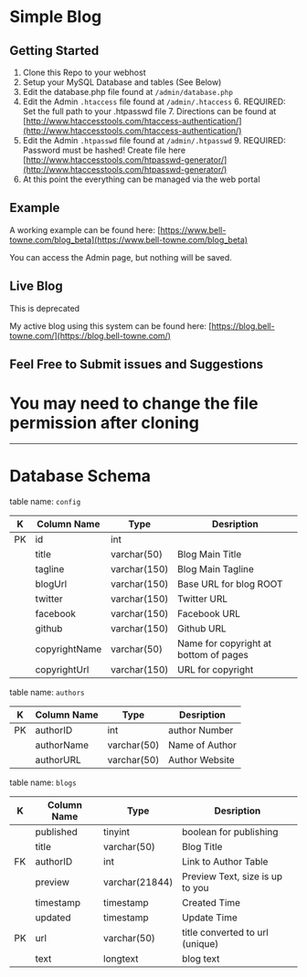 Simple Blog
===========

Getting Started
-------
 1. Clone this Repo to your webhost
 2. Setup your MySQL Database and tables (See Below)
 2. Edit the database.php file found at `/admin/database.php`
 5. Edit the Admin `.htaccess` file found at `/admin/.htaccess`
	 6. REQUIRED: Set the full path to your .htpasswd file
	 7. Directions can be found at [http://www.htaccesstools.com/htaccess-authentication/](http://www.htaccesstools.com/htaccess-authentication/)
 8. Edit the Admin `.htpasswd` file found at `/admin/.htpasswd`
	 9. REQUIRED:  Password must be hashed! Create file here [http://www.htaccesstools.com/htpasswd-generator/](http://www.htaccesstools.com/htpasswd-generator/)
 10. At this point the everything can be managed via the web portal

Example
-------
A working example can be found here: [https://www.bell-towne.com/blog_beta](https://www.bell-towne.com/blog_beta)

You can access the Admin page, but nothing will be saved.

Live Blog
-------
This is deprecated

My active blog using this system can be found here: [https://blog.bell-towne.com/](https://blog.bell-towne.com/)

Feel Free to Submit issues and Suggestions
------------------------------------------

You may need to change the file permission after cloning
=======


----------


Database Schema
=======

table name: `config`

| K  | Column Name   | Type         | Desription                            |
|----|---------------|--------------|---------------------------------------|
| PK | id            | int          |                                       |
|    | title         | varchar(50)  | Blog Main Title                       |
|    | tagline       | varchar(150) | Blog Main Tagline                     |
|    | blogUrl       | varchar(150) | Base URL for blog ROOT                |
|    | twitter       | varchar(150) | Twitter URL                           |
|    | facebook      | varchar(150) | Facebook URL                          |
|    | github        | varchar(150) | Github URL                            |
|    | copyrightName | varchar(50)  | Name for copyright at bottom of pages |
|    | copyrightUrl  | varchar(150) | URL for copyright                     |


table name: `authors`

| K  | Column Name | Type        | Desription     |
|----|-------------|-------------|----------------|
| PK | authorID    | int         | author Number  |
|    | authorName  | varchar(50) | Name of Author |
|    | authorURL   | varchar(50) | Author Website |


table name: `blogs`

| K  | Column Name | Type           | Desription                      |
|----|-------------|----------------|---------------------------------|
|    | published   | tinyint        | boolean for publishing          |
|    | title       | varchar(50)    | Blog Title                      |
| FK | authorID    | int            | Link to Author Table            |
|    | preview     | varchar(21844) | Preview Text, size is up to you |
|    | timestamp   | timestamp      | Created Time                    |
|    | updated     | timestamp      | Update Time                     |
| PK | url         | varchar(50)    | title converted to url (unique) |
|    | text        | longtext       | blog text                       |
